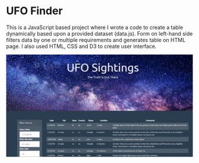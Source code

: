 # UFO Finder
This is a JavaScript based project where I wrote a code to create a table dynamically based upon a provided dataset (data.js). 
Form on left-hand side filters data by one or multiple requirements and generates table on HTML page. 
I also used HTML, CSS and D3 to create user interface.

![graphs](static/images/UFO_page.jpg "page view")